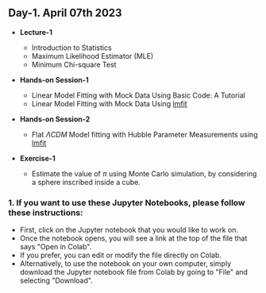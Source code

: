 ## Day-1. April 07th 2023

* **Lecture-1**
  * Introduction to Statistics  
  * Maximum Likelihood Estimator (MLE)  
  * Minimum Chi-square Test 


* **Hands-on Session-1**
  * Linear Model Fitting with Mock Data Using Basic Code: A Tutorial
  * Linear Model Fitting with Mock Data Using [lmfit](https://pypi.org/project/lmfit/)


* **Hands-on Session-2**
  * Flat $\Lambda CDM$ Model fitting with Hubble Parameter Measurements using [lmfit](https://pypi.org/project/lmfit/)

* **Exercise-1**
  * Estimate the value of $\pi$ using Monte Carlo simulation, by considering a sphere inscribed inside a cube.

### **1.** If you want to use these Jupyter Notebooks, please follow these instructions:  
- First, click on the Jupyter notebook that you would like to work on.  
- Once the notebook opens, you will see a link at the top of the file that says "Open in Colab".  
- If you prefer, you can edit or modify the file directly on Colab.  
- Alternatively, to use the notebook on your own computer, simply download the Jupyter notebook file from Colab by going to "File" and selecting "Download". 
